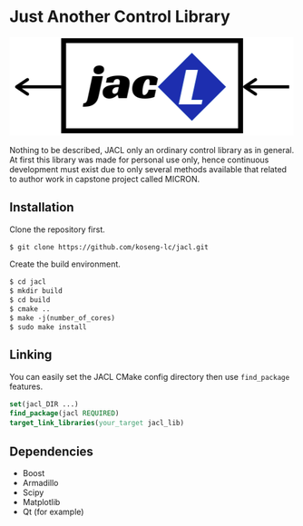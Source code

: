 # Just Another Control Library
![Logo](logo_JACL_resized.png)

Nothing to be described, JACL only an ordinary control library as in general. At first this library was made for personal use only, hence continuous development must exist due to only several methods available that related to author work in capstone project called MICRON.

## Installation
Clone the repository first.
```console
$ git clone https://github.com/koseng-lc/jacl.git
```
Create the build environment.
```console
$ cd jacl
$ mkdir build
$ cd build
$ cmake ..
$ make -j(number_of_cores)
$ sudo make install
```
## Linking
You can easily set the JACL CMake config directory then use ```find_package``` features.
```cmake
set(jacl_DIR ...)
find_package(jacl REQUIRED)
target_link_libraries(your_target jacl_lib)
```

## Dependencies
* Boost
* Armadillo
* Scipy
* Matplotlib
* Qt (for example)
